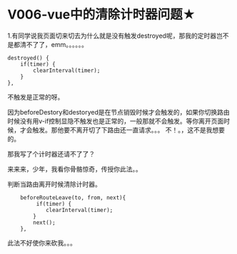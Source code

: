 # V006-vue中的清除计时器问题★
1.有同学说我页面切来切去为什么就是没有触发destroyed呢，那我的定时器岂不是都清不了了，emm。。。。。。
```
destroyed() {
	if(timer) {
		clearInterval(timer);
	}
},
```
不触发是正常的呀。

因为beforeDestory和destoryed是在节点销毁时候才会触发的，如果你切换路由时候没有用v-if控制显隐不触发也是正常的，一般那就不会触发。等你离开页面时候，才会触发。那他要不离开切了下路由还一直请求。。。
不！。，这不是我想要的。


那我写了个计时器还请不了了？


来来来，少年，我看你骨骼惊奇，传授你此法。。

判断当路由离开时候清除计时器。

```
    beforeRouteLeave(to, from, next){
         if(timer) {
            clearInterval(timer);
        }
        next();
    },
```


此法不好使你来砍我。。。

